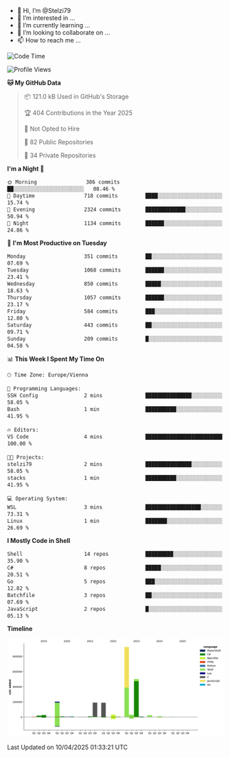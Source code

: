 - 👋 Hi, I’m @Stelzi79
- 👀 I’m interested in ...
- 🌱 I’m currently learning ...
- 💞️ I’m looking to collaborate on ...
- 📫 How to reach me ...

<!--START_SECTION:waka-->
![Code Time](http://img.shields.io/badge/Code%20Time-1%2C135%20hrs%2016%20mins-blue)

![Profile Views](http://img.shields.io/badge/Profile%20Views-0-blue)

**🐱 My GitHub Data** 

> 📦 121.0 kB Used in GitHub's Storage 
 > 
> 🏆 404 Contributions in the Year 2025
 > 
> 🚫 Not Opted to Hire
 > 
> 📜 82 Public Repositories 
 > 
> 🔑 34 Private Repositories 
 > 
**I'm a Night 🦉** 

```text
🌞 Morning                386 commits         ██░░░░░░░░░░░░░░░░░░░░░░░   08.46 % 
🌆 Daytime                718 commits         ████░░░░░░░░░░░░░░░░░░░░░   15.74 % 
🌃 Evening                2324 commits        █████████████░░░░░░░░░░░░   50.94 % 
🌙 Night                  1134 commits        ██████░░░░░░░░░░░░░░░░░░░   24.86 % 
```
📅 **I'm Most Productive on Tuesday** 

```text
Monday                   351 commits         ██░░░░░░░░░░░░░░░░░░░░░░░   07.69 % 
Tuesday                  1068 commits        ██████░░░░░░░░░░░░░░░░░░░   23.41 % 
Wednesday                850 commits         █████░░░░░░░░░░░░░░░░░░░░   18.63 % 
Thursday                 1057 commits        ██████░░░░░░░░░░░░░░░░░░░   23.17 % 
Friday                   584 commits         ███░░░░░░░░░░░░░░░░░░░░░░   12.80 % 
Saturday                 443 commits         ██░░░░░░░░░░░░░░░░░░░░░░░   09.71 % 
Sunday                   209 commits         █░░░░░░░░░░░░░░░░░░░░░░░░   04.58 % 
```


📊 **This Week I Spent My Time On** 

```text
🕑︎ Time Zone: Europe/Vienna

💬 Programming Languages: 
SSH Config               2 mins              ███████████████░░░░░░░░░░   58.05 % 
Bash                     1 min               ██████████░░░░░░░░░░░░░░░   41.95 % 

🔥 Editors: 
VS Code                  4 mins              █████████████████████████   100.00 % 

🐱‍💻 Projects: 
stelzi79                 2 mins              ███████████████░░░░░░░░░░   58.05 % 
stacks                   1 min               ██████████░░░░░░░░░░░░░░░   41.95 % 

💻 Operating System: 
WSL                      3 mins              ██████████████████░░░░░░░   73.31 % 
Linux                    1 min               ███████░░░░░░░░░░░░░░░░░░   26.69 % 
```

**I Mostly Code in Shell** 

```text
Shell                    14 repos            █████████░░░░░░░░░░░░░░░░   35.90 % 
C#                       8 repos             █████░░░░░░░░░░░░░░░░░░░░   20.51 % 
Go                       5 repos             ███░░░░░░░░░░░░░░░░░░░░░░   12.82 % 
Batchfile                3 repos             ██░░░░░░░░░░░░░░░░░░░░░░░   07.69 % 
JavaScript               2 repos             █░░░░░░░░░░░░░░░░░░░░░░░░   05.13 % 
```



**Timeline**

![Lines of Code chart](https://raw.githubusercontent.com/Stelzi79/Stelzi79/main/assets/bar_graph.png)


 Last Updated on 10/04/2025 01:33:21 UTC
<!--END_SECTION:waka-->

<!---
Stelzi79/Stelzi79 is a ✨ special ✨ repository because its `README.md` (this file) appears on your GitHub profile.
You can click the Preview link to take a look at your changes.
--->
